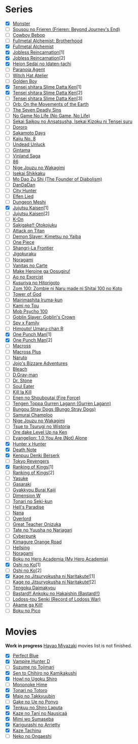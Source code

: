 # Series

- [x] [Monster](https://myanimelist.net/anime/19/Monster?q=Monster&cat=anime)
- [ ] [Sousou no Frieren (Frieren: Beyond Journey's End)](https://myanimelist.net/anime/52991/Sousou_no_Frieren)
- [ ] [Cowboy Bebop](https://myanimelist.net/manga/173/Cowboy_Bebop?q=Cowboy%20Bebop&cat=manga)
- [ ] [Fullmetal Alchemist: Brotherhood](https://myanimelist.net/anime/5114/Fullmetal_Alchemist__Brotherhood)
- [x] [Fullmetal Alchemist](https://myanimelist.net/anime/121/Fullmetal_Alchemist)
- [x] [Jobless Reincarnation](https://myanimelist.net/anime/39535/Mushoku_Tensei__Isekai_Ittara_Honki_Dasu)[1]
- [x] [Jobless Reincarnation](https://myanimelist.net/anime/39535/Mushoku_Tensei__Isekai_Ittara_Honki_Dasu)[2]
- [x] [Heion Sedai no Idaten-tachi](https://myanimelist.net/anime/42625/Heion_Sedai_no_Idaten-tachi)
- [ ] [Paranoia Agent](https://myanimelist.net/anime/323/Mousou_Dairinin/)
- [ ] [Witch Hat Atelier](https://myanimelist.net/manga/100035/Tongari_Boushi_no_Atelier)
- [ ] [Golden Boy](https://myanimelist.net/anime/268/Golden_Boy)
- [x] [Tensei shitara Slime Datta Ken](https://myanimelist.net/anime/37430/Tensei_shitara_Slime_Datta_Ken/)[1]
- [x] [Tensei shitara Slime Datta Ken](https://myanimelist.net/anime/37430/Tensei_shitara_Slime_Datta_Ken/)[2]
- [ ] [Tensei shitara Slime Datta Ken](https://myanimelist.net/anime/37430/Tensei_shitara_Slime_Datta_Ken/)[3]
- [ ] [Orb: On the Movements of the Earth](https://myanimelist.net/anime/52215/Chi_Chikyuu_no_Undou_ni_Tsuite)
- [ ] [The Seven Deadly Sins](https://myanimelist.net/anime/23755/Nanatsu_no_Taizai)
- [ ] [No Game No Life (No Game, No Life)](https://myanimelist.net/anime/19815/No_Game_No_Life)
- [ ] [Sekai Saikou no Ansatsusha, Isekai Kizoku ni Tensei suru](https://myanimelist.net/anime/47790/Sekai_Saikou_no_Ansatsusha_Isekai_Kizoku_ni_Tensei_suru)
- [ ] [Dororo](https://myanimelist.net/anime/37520/Dororo?q=dororo&cat=anime)
- [ ] [Sakamoto Days](https://myanimelist.net/manga/131334/Sakamoto_Days)
- [ ] [Kaiju No. 8](https://myanimelist.net/anime/52588/Kaijuu_8-gou)
- [ ] [Undead Unluck](https://myanimelist.net/anime/52741/Undead_Unluck)
- [ ] [Gintama](https://myanimelist.net/anime/918/Gintama/)
- [ ] [Vinland Saga](https://myanimelist.net/anime/37521/Vinland_Saga)
- [ ] [86](https://myanimelist.net/anime/41457/86)
- [ ] [Nige Jouzu no Wakagimi](https://myanimelist.net/anime/54724/Nige_Jouzu_no_Wakagimi)
- [ ] [Isekai Shikkaku](https://myanimelist.net/anime/52367/Isekai_Shikkaku/video)
- [ ] [Mo Dao Zu Shi (The Founder of Diabolism)](https://myanimelist.net/anime/37208/Mo_Dao_Zu_Shi)
- [ ] [DanDaDan](https://myanimelist.net/anime/57334/Dandadan)
- [ ] [City Hunter](https://myanimelist.net/anime/1473/City_Hunter_91)
- [ ] [Elfen Lied](https://myanimelist.net/anime/226/Elfen_Lied)
- [ ] [Dungeon Meshi](https://myanimelist.net/anime/52701/Dungeon_Meshi)
- [x] [Jujutsu Kaisen](https://myanimelist.net/anime/40748/Jujutsu_Kaisen_TV)[1]
- [ ] [Jujutsu Kaisen](https://myanimelist.net/anime/51009/Jujutsu_Kaisen_2nd_Season)[2]
- [ ] [K-On](https://myanimelist.net/anime/5680/K-On)
- [ ] [Sakigake!! Otokojuku](https://myanimelist.net/anime/2903/Sakigake_Otokojuku)
- [ ] [Attack on Titan](https://myanimelist.net/anime/16498/Shingeki_no_Kyojin)
- [ ] [Demon Slayer: Kimetsu no Yaiba](https://myanimelist.net/anime/38000/Kimetsu_no_Yaiba)
- [ ] [One Piece](https://myanimelist.net/anime/21/One_Piece)
- [ ] [Shangri-La Frontier](https://myanimelist.net/anime/52347/Shangri-La_Frontier__Kusoge_Hunter_Kamige_ni_Idoman_to_su)
- [ ] [Jigokuraku](https://myanimelist.net/anime/46569/Jigokuraku)
- [ ] [Noragami](https://myanimelist.net/anime/20507/Noragami)
- [ ] [Vanitas no Carte](https://myanimelist.net/anime/46569/Jigokuraku)
- [ ] [Make Heroine ga Oosugiru!](https://myanimelist.net/anime/57524/Make_Heroine_ga_Oosugiru)
- [ ] [Ao no Exorcist](https://myanimelist.net/anime/9919/Ao_no_Exorcist)
- [ ] [Kusuriya no Hitorigoto](https://myanimelist.net/manga/107562/Kusuriya_no_Hitorigoto)
- [ ] [Zom 100: Zombie ni Naru made ni Shitai 100 no Koto](https://myanimelist.net/anime/54112/Zom_100__Zombie_ni_Naru_made_ni_Shitai_100_no_Koto)
- [ ] [Tower of God](https://myanimelist.net/anime/40221/kami_no_tou)
- [ ] [Mairimashita Iruma-kun](https://myanimelist.net/anime/39196/Mairimashita_Iruma-kun)
- [ ] [Kami no Tou](https://myanimelist.net/anime/40221/Kami_no_Tou)
- [ ] [Mob Psycho 100](https://myanimelist.net/anime/32182/Mob_Psycho_100)
- [ ] [Goblin Slayer: Goblin's Crown](https://myanimelist.net/anime/39576/Goblin_Slayer__Goblins_Crown)
- [ ] [Spy x Family](https://myanimelist.net/anime/50265/Spy_x_Family)
- [ ] [Himouto! Umaru-chan R](https://myanimelist.net/anime/35376/Himouto_Umaru-chan_R)
- [x] [One Punch Man](https://myanimelist.net/anime/30276/One_Punch_Man)[1]
- [x] [One Punch Man](https://myanimelist.net/anime/34134/One_Punch_Man_2nd_Season)[2]
- [ ] [Macross](https://myanimelist.net/anime/1088/Macross)
- [ ] [Macross Plus](https://myanimelist.net/anime/474/Macross_Plus)
- [ ] [Naruto](https://myanimelist.net/anime/20/Naruto)
- [ ] [Jojo's Bizzare Adventures](https://myanimelist.net/anime/14719/JoJo_no_Kimyou_na_Bouken_TV)
- [ ] [Bleach](https://myanimelist.net/anime/269/Bleach)
- [ ] [D.Gray-man](https://myanimelist.net/anime/1482/DGray-man)
- [ ] [Dr. Stone](https://myanimelist.net/anime/38691/Dr_Stone)
- [ ] [Soul Eater](https://myanimelist.net/anime/3588/Soul_Eater)
- [ ] [Kill la Kill](https://myanimelist.net/anime/18679/Kill_la_Kill)
- [ ] [Enen no Shouboutai (Fire Force)](https://myanimelist.net/anime/38671/Enen_no_Shouboutai)
- [ ] [Tengen Toppa Gurren Lagann (Gurren Lagann)](https://myanimelist.net/anime/2001/Tengen_Toppa_Gurren_Lagann)
- [ ] [Bungou Stray Dogs (Bungo Stray Dogs)](https://myanimelist.net/anime/31478/Bungou_Stray_Dogs)
- [ ] [Samurai Champloo](https://myanimelist.net/anime/205/Samurai_Champloo)
- [ ] [Nige Jouzu no Wakagimi](https://myanimelist.net/anime/54724/Nige_Jouzu_no_Wakagimi)
- [ ] [Tsue to Tsurugi no Wistoria](https://myanimelist.net/anime/58059/Tsue_to_Tsurugi_no_Wistoria)
- [ ] [Ore dake Level Up na Ken](https://myanimelist.net/anime/52299/Ore_dake_Level_Up_na_Ken)
- [ ] [Evangelion: 1.0 You Are (Not) Alone](https://myanimelist.net/anime/2759/Evangelion__10_You_Are_Not_Alone)
- [x] [Hunter x Hunter](https://myanimelist.net/anime/11061/Hunter_x_Hunter_2011)
- [x] [Death Note](https://myanimelist.net/anime/1535/Death_Note)
- [x] [Kenpuu Denki Berserk](https://myanimelist.net/anime/33/Kenpuu_Denki_Berserk)
- [ ] [Tokyo Revengers](https://myanimelist.net/anime/42249/Tokyo_Revengers)
- [x] [Ranking of Kings](https://myanimelist.net/anime/40834/Ousama_Ranking)[1]
- [ ] [Ranking of Kings](https://myanimelist.net/anime/40834/Ousama_Ranking)[2]
- [ ] [Yasuke](https://myanimelist.net/anime/43697/Yasuke)
- [ ] [Gasaraki](https://myanimelist.net/anime/782/gasaraki)
- [ ] [Gyakkyou Burai Kaiji](https://myanimelist.net/anime/3002/Gyakkyou_Burai_Kaiji__Ultimate_Survivor)
- [ ] [Dimension W](https://myanimelist.net/anime/31163/Dimension_W)
- [ ] [Tonari no Seki-kun](https://myanimelist.net/anime/18139/Tonari_no_Seki-kun/)
- [ ] [Hell's Paradise](https://myanimelist.net/anime/46569/Jigokuraku)
- [ ] [Nana](https://myanimelist.net/manga/28/Nana)
- [ ] [Overlord](https://myanimelist.net/anime/29803/Overlord)
- [ ] [Great Teacher Onizuka](https://myanimelist.net/anime/245/Great_Teacher_Onizuka)
- [ ] [Tate no Yuusha no Nariagari](https://myanimelist.net/anime/35790/Tate_no_Yuusha_no_Nariagari)
- [ ] [Cyberpunk](https://myanimelist.net/anime/42310/Cyberpunk__Edgerunners)
- [ ] [Kimagure Orange Road](https://myanimelist.net/anime/1087/Kimagure_Orange%E2%98%86Road)
- [ ] [Hellsing](https://myanimelist.net/anime/270/Hellsing)
- [ ] [Noragami](https://myanimelist.net/anime/20507/Noragami)
- [ ] [Boku no Hero Academia (My Hero Academia)](https://myanimelist.net/anime/31964/Boku_no_Hero_Academia)
- [x] [Oshi no Ko](https://myanimelist.net/anime/52034/Oshi_no_Ko)[1]
- [ ] [Oshi no Ko](https://myanimelist.net/anime/52034/Oshi_no_Ko)[2]
- [x] [Kage no Jitsuryokusha ni Naritakute!](https://myanimelist.net/anime/48316/Kage_no_Jitsuryokusha_ni_Naritakute)[1]
- [ ] [Kage no Jitsuryokusha ni Naritakute!](https://myanimelist.net/anime/48316/Kage_no_Jitsuryokusha_ni_Naritakute)[2]
- [ ] [Tengoku Daimakyou](https://myanimelist.net/anime/53393/Tengoku_Daimakyou)
- [ ] [Bastard!! Ankoku no Hakaishin (Bastard!!)](https://myanimelist.net/anime/404/Bastard_Ankoku_no_Hakaishin)
- [ ] [Lodoss-tou Senki (Record of Lodoss War)](https://myanimelist.net/anime/207/Lodoss-tou_Senki)
- [ ] [Akame ga Kill!](https://myanimelist.net/anime/22199/Akame_Ga_Kill)
- [ ] [Boku no Pico](https://myanimelist.net/anime/1639/Boku_no_Picu)

# Movies

**Work in progress** [Hayao Miyazaki](https://myanimelist.net/people/1870/Hayao_Miyazaki?q=hayao&cat=person) movies list is not finished.

- [x] [Perfect Blue](https://myanimelist.net/anime/437/Perfect_Blue)
- [x] [Vampire Hunter D](https://myanimelist.net/anime/543/Vampire_Hunter_D_2000?q=vampire%20hunter%20d&cat=anime)
- [ ] [Suzume no Tojimari](https://myanimelist.net/anime/50594/Suzume_no_Tojimari)
- [x] [Sen to Chihiro no Kamikakushi](https://myanimelist.net/anime/199/Sen_to_Chihiro_no_Kamikakushi)
- [x] [Howl no Ugoku Shiro](https://myanimelist.net/anime/431/Howl_no_Ugoku_Shiro)
- [ ] [Mononoke Hime](https://myanimelist.net/anime/164/Mononoke_Hime)
- [x] [Tonari no Totoro](https://myanimelist.net/anime/523/Tonari_no_Totoro)
- [x] [Majo no Takkyuubin](https://myanimelist.net/anime/512/Majo_no_Takkyuubin)
- [ ] [Gake no Ue no Ponyo](https://myanimelist.net/anime/2890/Gake_no_Ue_no_Ponyo)
- [x] [Tenkuu no Shiro Laputa](https://myanimelist.net/anime/513/Tenkuu_no_Shiro_Laputa)
- [x] [Kaze no Tani no Nausicaä](https://myanimelist.net/anime/572/Kaze_no_Tani_no_Nausica%C3%A4)
- [x] [Mimi wo Sumaseba](https://myanimelist.net/anime/585/Mimi_wo_Sumaseba)
- [x] [Karigurashi no Arrietty](https://myanimelist.net/anime/7711/Karigurashi_no_Arrietty)
- [x] [Kaze Tachinu](https://myanimelist.net/anime/16662/Kaze_Tachinu)
- [ ] [Neko no Ongaeshi](https://myanimelist.net/anime/597/Neko_no_Ongaeshi)
